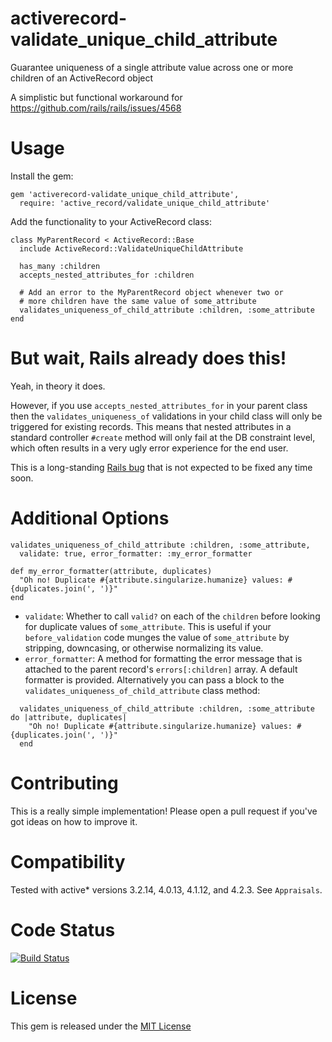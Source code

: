 # activerecord-validate_unique_child_attribute

Guarantee uniqueness of a single attribute value across one or more children of an ActiveRecord object

A simplistic but functional workaround for https://github.com/rails/rails/issues/4568

# Usage

Install the gem:

```
gem 'activerecord-validate_unique_child_attribute',
  require: 'active_record/validate_unique_child_attribute'
```

Add the functionality to your ActiveRecord class:

```
class MyParentRecord < ActiveRecord::Base
  include ActiveRecord::ValidateUniqueChildAttribute

  has_many :children
  accepts_nested_attributes_for :children

  # Add an error to the MyParentRecord object whenever two or
  # more children have the same value of some_attribute
  validates_uniqueness_of_child_attribute :children, :some_attribute
end
```

# But wait, Rails already does this!

Yeah, in theory it does.

However, if you use `accepts_nested_attributes_for` in your parent class then the `validates_uniqueness_of` validations in your child class will only be triggered for existing records. This means that nested attributes in a standard controller `#create` method will only fail at the DB constraint level, which often results in a very ugly error experience for the end user.

This is a long-standing [Rails bug](https://github.com/rails/rails/issues/4568) that is not expected to be fixed any time soon.

# Additional Options


```
validates_uniqueness_of_child_attribute :children, :some_attribute,
  validate: true, error_formatter: :my_error_formatter
  
def my_error_formatter(attribute, duplicates)
  "Oh no! Duplicate #{attribute.singularize.humanize} values: #{duplicates.join(', ')}"
end
```

* `validate`: Whether to call `valid?` on each of the `children` before looking for duplicate values of `some_attribute`. This is useful if your `before_validation` code munges the value of `some_attribute` by stripping, downcasing, or otherwise normalizing its value.
* `error_formatter`: A method for formatting the error message that is attached to the parent record's `errors[:children]` array. A default formatter is provided. Alternatively you can pass a block to the `validates_uniqueness_of_child_attribute` class method:

```
  validates_uniqueness_of_child_attribute :children, :some_attribute do |attribute, duplicates|
    "Oh no! Duplicate #{attribute.singularize.humanize} values: #{duplicates.join(', ')}"
  end
```

# Contributing

This is a really simple implementation! Please open a pull request if you've got ideas on how to improve it.

# Compatibility

Tested with active* versions 3.2.14, 4.0.13, 4.1.12, and 4.2.3. See `Appraisals`.

# Code Status

[![Build Status](https://travis-ci.org/RapidRiverSoftware/activerecord-validate_unique_child_attribute.svg?branch=master)](https://travis-ci.org/RapidRiverSoftware/activerecord-validate_unique_child_attribute)

# License

This gem is released under the [MIT License](http://www.opensource.org/licenses/MIT)
